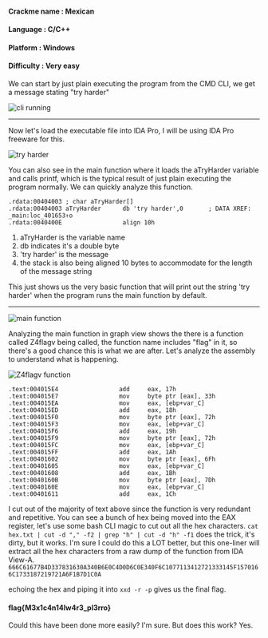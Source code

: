 #### Crackme name : Mexican
#### Language     : C/C++ 
#### Platform     : Windows
#### Difficulty   : Very easy

We can start by just plain executing the program from the CMD CLI, we get a message stating "try harder"

![cli running](https://raw.githubusercontent.com/x00pwn/crackmes.one-solutions/master/images/0-mexican.png)

----

Now let's load the executable file into IDA Pro, I will be using IDA Pro freeware for this.

![try harder](https://raw.githubusercontent.com/x00pwn/crackmes.one-solutions/master/images/3-mexican.png)

You can also see in the main function where it loads the aTryHarder variable and calls printf, which is the typical result of just plain executing the program normally. We can quickly analyze this function.

```assembly
.rdata:00404003 ; char aTryHarder[]
.rdata:00404003 aTryHarder      db 'try harder',0       ; DATA XREF: _main:loc_401653↑o
.rdata:0040400E                 align 10h
```
1. aTryHarder is the variable name
2. db indicates it's a double byte
3. 'try harder' is the message
4. the stack is also being aligned 10 bytes to accommodate for the length of the message string

This just shows us the very basic function that will print out the string 'try harder' when the program runs the main function by default.

----

![main function](https://raw.githubusercontent.com/x00pwn/crackmes.one-solutions/master/images/1-mexican.png)


Analyzing the main function in graph view shows the there is a function called Z4flagv being called, the function name includes "flag" in it, so there's a good chance this is what we are after. Let's analyze the assembly to understand what is happening.

![Z4flagv function](https://raw.githubusercontent.com/x00pwn/crackmes.one-solutions/master/images/2-mexican.png)

```assembly
.text:004015E4                 add     eax, 17h
.text:004015E7                 mov     byte ptr [eax], 33h
.text:004015EA                 mov     eax, [ebp+var_C]
.text:004015ED                 add     eax, 18h
.text:004015F0                 mov     byte ptr [eax], 72h
.text:004015F3                 mov     eax, [ebp+var_C]
.text:004015F6                 add     eax, 19h
.text:004015F9                 mov     byte ptr [eax], 72h
.text:004015FC                 mov     eax, [ebp+var_C]
.text:004015FF                 add     eax, 1Ah
.text:00401602                 mov     byte ptr [eax], 6Fh
.text:00401605                 mov     eax, [ebp+var_C]
.text:00401608                 add     eax, 1Bh
.text:0040160B                 mov     byte ptr [eax], 7Dh
.text:0040160E                 mov     eax, [ebp+var_C]
.text:00401611                 add     eax, 1Ch

```
I cut out of the majority of text above since the function is very redundant and repetitive. You can see a bunch of hex being moved into the EAX register, let's use some bash CLI magic to cut out all the hex characters.
`cat hex.txt | cut -d "," -f2 | grep "h" | cut -d "h" -f1` does the trick, it's dirty, but it works. I'm sure I could do this a LOT better, but this one-liner will extract all the hex characters from a raw dump of the function from IDA View-A. 
`666C61677B4D337831630A340B6E0C4D0D6C0E340F6C1077113412721333145F1570166C1733187219721A6F1B7D1C0A`

echoing the hex and piping it into `xxd -r -p` gives us the final flag.

#### flag{M3x1c4n14lw4r3_pl3rro}

Could this have been done more easily? I'm sure. But does this work? Yes.
